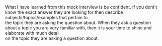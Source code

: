 What I have learned from this mock interview is be confident. If you dont't know the exact answer they are looking for then describe subjects/topics/examples that pertain to   
the topic they are asking the question about. When they ask a question about a topic you are very familiar with, then it is your time to shine and elaborate with much detail  
on the topic they are asking a question about. 

